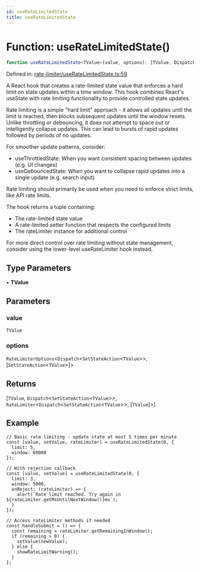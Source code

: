 ```yaml
---
id: useRateLimitedState
title: useRateLimitedState
---
```


<!-- DO NOT EDIT: this page is autogenerated from the type comments -->

# Function: useRateLimitedState()

```ts
function useRateLimitedState<TValue>(value, options): [TValue, Dispatch<SetStateAction<TValue>>, RateLimiter<Dispatch<SetStateAction<TValue>>, [TValue]>]
```

Defined in: [rate-limiter/useRateLimitedState.ts:59](https://github.com/TanStack/pacer/blob/main/packages/react-pacer/src/rate-limiter/useRateLimitedState.ts#L59)

A React hook that creates a rate-limited state value that enforces a hard limit on state updates within a time window.
This hook combines React's useState with rate limiting functionality to provide controlled state updates.

Rate limiting is a simple "hard limit" approach - it allows all updates until the limit is reached, then blocks
subsequent updates until the window resets. Unlike throttling or debouncing, it does not attempt to space out
or intelligently collapse updates. This can lead to bursts of rapid updates followed by periods of no updates.

For smoother update patterns, consider:
- useThrottledState: When you want consistent spacing between updates (e.g. UI changes)
- useDebouncedState: When you want to collapse rapid updates into a single update (e.g. search input)

Rate limiting should primarily be used when you need to enforce strict limits, like API rate limits.

The hook returns a tuple containing:
- The rate-limited state value
- A rate-limited setter function that respects the configured limits
- The rateLimiter instance for additional control

For more direct control over rate limiting without state management,
consider using the lower-level useRateLimiter hook instead.

## Type Parameters

• **TValue**

## Parameters

### value

`TValue`

### options

`RateLimiterOptions`\<`Dispatch`\<`SetStateAction`\<`TValue`\>\>, \[`SetStateAction`\<`TValue`\>\]\>

## Returns

\[`TValue`, `Dispatch`\<`SetStateAction`\<`TValue`\>\>, `RateLimiter`\<`Dispatch`\<`SetStateAction`\<`TValue`\>\>, \[`TValue`\]\>\]

## Example

```tsx
// Basic rate limiting - update state at most 5 times per minute
const [value, setValue, rateLimiter] = useRateLimitedState(0, {
  limit: 5,
  window: 60000
});

// With rejection callback
const [value, setValue] = useRateLimitedState(0, {
  limit: 3,
  window: 5000,
  onReject: (rateLimiter) => {
    alert(`Rate limit reached. Try again in ${rateLimiter.getMsUntilNextWindow()}ms`);
  }
});

// Access rateLimiter methods if needed
const handleSubmit = () => {
  const remaining = rateLimiter.getRemainingInWindow();
  if (remaining > 0) {
    setValue(newValue);
  } else {
    showRateLimitWarning();
  }
};
```

